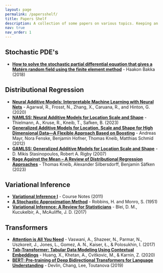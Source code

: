 ```yaml
---
layout: page
permalink: /papersshelf/
title: Papers Shelf
description: A collection of some papers on various topics. Keeping an organized list helps in building mental models and quickly remembering the crux of the work.
nav: true
nav_order: 1
---
```


<!-- _pages/publications.md -->
<!-- <div class="publications"> -->

## Stochastic PDE's

- **[How to solve the stochastic partial differential equation that gives a Matérn random field using the finite element method](https://arxiv.org/abs/1803.03765)** - Haakon Bakka (2018)

## Distributional Regression

- **[Neural Additive Models: Interpretable Machine Learning with Neural Nets](https://arxiv.org/abs/2004.13912)** - Agarwal, R., Frosst, N., Zhang, X., Caruana, R., and Hinton, G. (2020)
- **[NAMLSS: Neural Additive Models for Location Scale and Shape](https://arxiv.org/abs/2301.11862)** - Thielmann, A., Kruse, R., Kneib, T., Safken, B. (2023)
- **[Generalized Additive Models for Location, Scale and Shape for High Dimensional Data—A Flexible Approach Based on Boosting](https://academic.oup.com/jrsssc/article/61/3/403/7079619)** - Andreas Mayr, Nora Fenske, Benjamin Hofner, Thomas Kneib, Matthias Schmid (2012)
- **[GAMLSS: Generalized Additive Models for Location Scale and Shape](https://www.jstatsoft.org/article/view/v023i07)** - D. Mikis Stasinopoulos, Robert A. Rigby (2007)
- **[Rage Against the Mean – A Review of Distributional Regression Approaches](https://www.sciencedirect.com/science/article/pii/S2452306221000824)** - Thomas Kneib, Alexander Silbersdorff, Benjamin Säfken (2023)

## Variational Inference

- **[Variational Inference I](https://www.cs.princeton.edu/courses/archive/fall11/cos597C/lectures/variational-inference-i.pdf)** - Course Notes (2011)
- **[A Stochastic Approximation Method](https://www.columbia.edu/~ww2040/8100F16/RM51.pdf)** - Robbins, H. and Monro, S. (1951)
- **[Variational Inference: A Review for Statisticians](https://arxiv.org/pdf/1601.00670)** - Blei, D. M., Kucukelbir, A., McAuliffe, J. D. (2017)

## Transformers

- **[Attention is All You Need](https://arxiv.org/abs/1706.03762)** - Vaswani, A., Shazeer, N., Parmar, N., Uszkoreit, J., Jones, L., Gomez, A. N., Kaiser, Ł., & Polosukhin, I. (2017)
- **[Tab-Transformer: Tabular Data Modeling Using Contextual Embeddings](https://arxiv.org/abs/2012.06678v1)** - Huang, X., Khetan, A., Cvitkovic, M., & Karnin, Z. (2020)
- **[BERT: Pre-training of Deep Bidirectional Transformers for Language Understanding](https://dl.acm.org/doi/10.1145/3292500.3330701)** - Devlin, Chang, Lee, Toutanova (2019)

<!-- <div id="chart"></div>

<script>
const papers = [
  {
    "title": "Solving SPDE giving a Matérn random field using the FEM",
    "author": "H. Bakka",
    "year": 2018,
    "link": "https://arxiv.org/abs/1803.03765",
    "abstract": "",
    "math": 80,
    "statistics": 15,
    "comp_sci": 5,
    "finance": 0
  },
  {
    "title": "The Recovery Theorem",
    "author": "Ross, S.",
    "year": 2015,
    "link": "https://www.jstor.org/stable/30035052",
    "abstract": "Shows how to recover the natural probability measure R from market prices of derivative securities.",
    "math": 0,
    "statistics": 20,
    "comp_sci": 10,
    "finance": 70
  },
  {
    "title": "Variable Selection Methods in regression models for binary data",
    "author": "S. Bag",
    "year": 2017,
    "link": "https://arxiv.org/abs/1601.00670",
    "abstract": "In this paper, we explore four main typologies (test-based, penalty-based, screening-based, and tree-based) of frequentist variable selection methods in logistic regression setup.",
    "math": 0,
    "statistics": 95,
    "comp_sci": 5,
    "finance": 0
  },
  {
    "title": "Neural Additive Models",
    "author": "Agarwal, R., Frosst, N., Zhang, X., Caruana, R., and Hinton, G.",
    "year": 2020,
    "link": "https://arxiv.org/abs/2004.13912",
    "abstract": "Interpretable Machine Learning with Neural Nets",
    "math": 10,
    "statistics": 30,
    "comp_sci": 60,
    "finance": 0
  },
  {
    "title": "NAMLSS: Neural Additive Models for Location Scale and Shape",
    "author": "Thielmann, A., Kruse, R., Kneib, T., Safken, B.",
    "year": 2023,
    "link": "https://arxiv.org/abs/2301.11862",
    "abstract": "Distributional Regression using Machine Learning",
    "math": 10,
    "statistics": 30,
    "comp_sci": 60,
    "finance": 0
  },
  {
    "title": "How Interpretable and Trustworthy are GAMs?",
    "author": "Benjamin L, S Tan, C Chang, G Hooker and R Caruana",
    "year": 2020,
    "link": "https://arxiv.org/abs/2006.06466",
    "abstract": "Which GAM should we trust?",
    "math": 10,
    "statistics": 45,
    "comp_sci": 45,
    "finance": 0
  },
  {
    "title": "Purifying Interaction Effects with the Functional ANOVA",
    "author": "Benjamin L, S Tan, C Chang, G Hooker and R Caruana",
    "year": 2020,
    "link": "https://arxiv.org/abs/1911.04974",
    "abstract": "An Efficient Algorithm for Recovering Identifiable Additive Models",
    "math": 20,
    "statistics": 40,
    "comp_sci": 40,
    "finance": 0
  },
  {
    "title": "Sparse Sequence-to-Sequence Models",
    "author": "B. Peters, V. Niculae and A. Martins ",
    "year": 2019,
    "link": "https://arxiv.org/abs/1905.05702",
    "abstract": "Introduces alpha entmax",
    "math": 30,
    "statistics": 30,
    "comp_sci": 40,
    "finance": 0
  },
  {
    "title": "NODE: Neural Oblivious Decision Ensembles",
    "author": "Popov S., Stanislav S., Babenko A.",
    "year": 2019,
    "link": "https://arxiv.org/abs/1909.06312",
    "abstract": "Generalizes ensembles of oblivious decision trees, but benefits from both end-to-end gradient-based optimization",
    "math": 10,
    "statistics": 60,
    "comp_sci": 30,
    "finance": 0
  },
  {
    "title": "GAMLSS: Generalized Additive Models for Location Scale and Shape",
    "author": "Mikis D., Rigby R.",
    "year": 2007,
    "link": "https://www.jstatsoft.org/article/view/v023i07",
    "abstract": "Foundational work in Distributional Regression",
    "math": 10,
    "statistics": 70,
    "comp_sci": 20,
    "finance": 0
  },
  {
    "title": "NODE-GAM: Neural Generalized Additive Model for Interpretable Deep Learning",
    "author": "C Chang, R Caruana, A Goldenberg",
    "year": 2021,
    "link": "https://arxiv.org/abs/2106.01613",
    "abstract": "Combines Node and GAMs",
    "math": 10,
    "statistics": 70,
    "comp_sci": 20,
    "finance": 0
  },
  {
    "title": "Attention is All You Need",
    "author": "Vaswani, A.",
    "year": 2017,
    "link": "https://arxiv.org/abs/1706.03762",
    "abstract": "Proposed the Transformer architecture, based solely on attention mechanisms, dispensing with recurrence and convolutions entirely.",
    "math": 10,
    "statistics": 20,
    "comp_sci": 70,
    "finance": 0
  },
  {
    "title": "Tab-Transformer: Tabular Data Modeling Using Contextual Embeddings",
    "author": "Huang, X., Khetan, A., Cvitkovic, M., & Karnin, Z.",
    "year": 2020,
    "link": "https://arxiv.org/abs/2012.06678v1",
    "abstract": "Built upon self-attention based Transformers. ",
    "math": 10,
    "statistics": 20,
    "comp_sci": 70,
    "finance": 0
  }
];
</script> -->